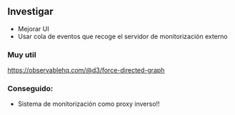 ## Investigar

* Mejorar UI
* Usar cola de eventos que recoge el servidor de monitorización externo

### Muy util
https://observablehq.com/@d3/force-directed-graph

### Conseguido:
* Sistema de monitorización como proxy inverso!!